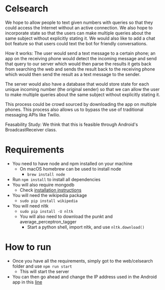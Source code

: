 # Celsearch

We hope to allow people to text given numbers with queries so that they could access the Internet without an active connection. We also hope to incorporate state so that the users can make multiple queries about the same subject without explicitly stating it. We would also like to add a chat bot feature so that users could text the bot for friendly conversations.

How it works: 
The user would send a text message to a certain phone; an app on the receiving phone would detect the incoming message and send that query to our server which would then parse the results it gets back from searching the web and sends the result back to the receiving phone which would then send the result as a text message to the sender. 

The server would also have a database that would store state for each unique incoming number (the original sender) so that we can allow the user to make multiple queries about the same subject without explicitly stating it. 

This process could be crowd sourced by downloading the app on multiple phones. This process also allows us to bypass the use of traditional messaging APIs like Twilio. 

Feasability Study:
We think that this is feasible through Android's BroadcastReceiver class.  

# Requirements

- You need to have node and npm installed on your machine 
  - On macOS homebrew can be used to install node 
    - `brew install node`
- Run `npm install` to install all dependencies 
- You will also require mongodb 
  - Check [installation instructions](https://docs.mongodb.com/manual/installation/)
- You will need the wikipedia package 
  - `sudo pip install wikipedia`
- You will need nltk 
  - `sudo pip install -U nltk`
  - You will also need to download the punkt and average_perceptron_tagger 
    - Start a python shell, import nltk, and use `nltk.download()`

# How to run 

- Once you have all the requirements, simply got to the web/celsearch folder and use `npm run start` 
  - This will start the server 
- You can then go ahead and change the IP address used in the Android app in this [line](https://github.com/christopher18/Celsearch/blob/master/android/Celsearch/app/src/main/java/com/example/chris/celsearch/CelsearchReceiver.java#L81)
